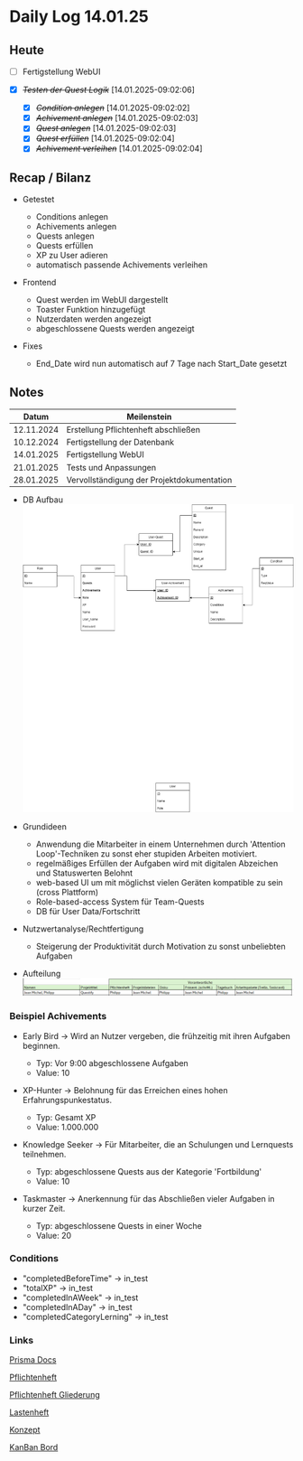 # Daily Log 14.01.25

## Heute

- [ ] Fertigstellung WebUI

- [X] ~~*Testen der Quest Logik*~~ [14.01.2025-09:02:06]
  - [X] ~~*Condition anlegen*~~ [14.01.2025-09:02:02]
  - [X] ~~*Achivement anlegen*~~ [14.01.2025-09:02:03]
  - [X] ~~*Quest anlegen*~~ [14.01.2025-09:02:03]
  - [X] ~~*Quest erfüllen*~~ [14.01.2025-09:02:04]
  - [X] ~~*Achivement verleihen*~~ [14.01.2025-09:02:04]

## Recap / Bilanz

- Getestet
  - Conditions anlegen
  - Achivements anlegen
  - Quests anlegen
  - Quests erfüllen
  - XP zu User adieren
  - automatisch passende Achivements verleihen

- Frontend
  - Quest werden im WebUI dargestellt
  - Toaster Funktion hinzugefügt
  - Nutzerdaten werden angezeigt
  - abgeschlossene Quests werden angezeigt

- Fixes
  - End_Date wird nun automatisch auf 7 Tage nach Start_Date gesetzt

## Notes

| Datum      | Meilenstein                                |
| ---------- | ------------------------------------------ |
| 12.11.2024 | Erstellung Pflichtenheft abschließen       |
| 10.12.2024 | Fertigstellung der Datenbank               |
| 14.01.2025 | Fertigstellung WebUI                       |
| 21.01.2025 | Tests und Anpassungen                      |
| 28.01.2025 | Vervollständigung der Projektdokumentation |

- DB Aufbau
  ![alt text](../24.11.12/QustifyDB.drawio.png)

- Grundideen
  - Anwendung die Mitarbeiter in einem Unternehmen durch 'Attention Loop'-Techniken zu sonst eher stupiden Arbeiten motiviert.
  - regelmäßiges Erfüllen der Aufgaben wird mit digitalen Abzeichen und Statuswerten Belohnt
  - web-based UI um mit möglichst vielen Geräten kompatible zu sein (cross Plattform)
  - Role-based-access System für Team-Quests
  - DB für User Data/Fortschritt

- Nutzwertanalyse/Rechtfertigung
  - Steigerung der Produktivität durch Motivation zu sonst unbeliebten Aufgaben

- Aufteilung
  ![alt text](../24.11.12/{42BBED3D-2AB0-483A-91D8-A66B250D83E0}.png) 

### Beispiel Achivements
- Early Bird -> Wird an Nutzer vergeben, die frühzeitig mit ihren Aufgaben beginnen.
  - Typ: Vor 9:00 abgeschlossene Aufgaben
  - Value: 10

- XP-Hunter -> Belohnung für das Erreichen eines hohen Erfahrungspunkestatus.
  - Typ: Gesamt XP
  - Value: 1.000.000

- Knowledge Seeker -> Für Mitarbeiter, die an Schulungen und Lernquests teilnehmen.
  - Typ: abgeschlossene Quests aus der Kategorie 'Fortbildung'
  - Value: 10

- Taskmaster -> Anerkennung für das Abschließen vieler Aufgaben in kurzer Zeit.
  - Typ: abgeschlossene Quests in einer Woche
  - Value: 20

### Conditions
- "completedBeforeTime" -> in_test
- "totalXP" -> in_test
- "completedInAWeek" -> in_test
- "completedInADay" -> in_test 
- "completedCategoryLerning" -> in_test

### Links

[Prisma Docs](https://www.prisma.io/docs/getting-started/quickstart-sqlite)

[Pflichtenheft](../24.10.29/Pflichtenheft_Questify.md)

[Pflichtenheft Gliederung](../24.10.29/Gliederung_Pflichtenheft.pdf)

[Lastenheft](../24.10.29/Lastenheft_Questify.md)
<!-- -> https://chatgpt.com/share/6720dfe6-d86c-800a-bf53-1f82d712e43f -->

[Konzept](<../24.11.05/Konzept Questify.md>)
<!-- -> https://chatgpt.com/share/672a177d-a9a8-800a-bdff-bf8994686894 -->

[KanBan Bord](https://trello.com/b/6GTg28qt/gid-projekt-jean-michel-philipp)
